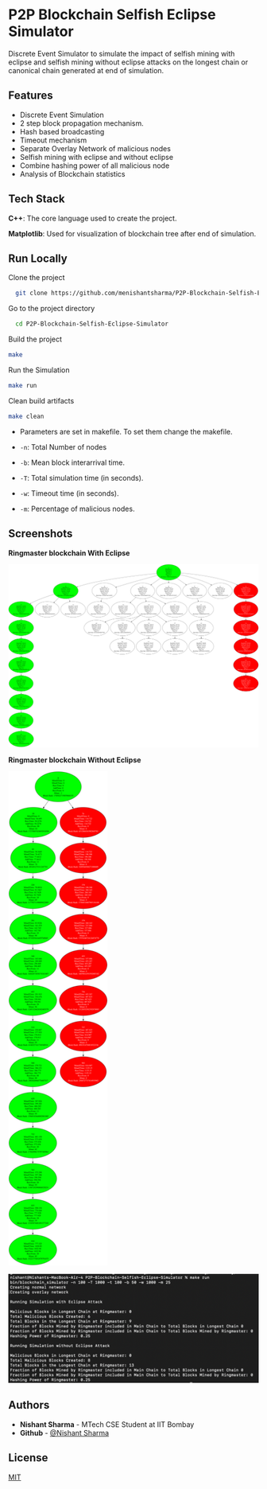 
# P2P Blockchain Selfish Eclipse Simulator

Discrete Event Simulator to simulate the impact of selfish mining with eclipse and selfish mining without eclipse attacks on the longest chain or canonical chain generated at end of simulation.


## Features

- Discrete Event Simulation 
- 2 step block propagation mechanism.
- Hash based broadcasting
- Timeout mechanism
- Separate Overlay Network of malicious nodes
- Selfish mining with eclipse and without eclipse
- Combine hashing power of all malicious node
- Analysis of Blockchain statistics
## Tech Stack

**C++**: The core language used to create the project.

**Matplotlib**: Used for visualization of blockchain tree after end of simulation.  

## Run Locally

Clone the project

```bash
  git clone https://github.com/menishantsharma/P2P-Blockchain-Selfish-Eclipse-Simulator
```

Go to the project directory

```bash
  cd P2P-Blockchain-Selfish-Eclipse-Simulator
```

Build the project

```bash
make
```

Run the Simulation

```bash
make run
```

Clean build artifacts

```bash
make clean
```

- Parameters are set in makefile. To set them change the makefile.

-  `-n`: Total Number of nodes
- `-b`: Mean block interarrival time.
- `-T`: Total simulation time (in seconds).
- `-w`: Timeout time (in seconds).
- `-m`: Percentage of malicious nodes.

## Screenshots

**Ringmaster blockchain With Eclipse**

![WithEclipse](assets/0_with_eclipse.png)

**Ringmaster blockchain Without Eclipse**

<img src="assets/0_without_eclipse.png" alt="assets/0_without_eclipse.png" width="200"/>

![ResultImg](assets/resultimg.png)

## Authors

- **Nishant Sharma** - MTech CSE Student at IIT Bombay
- **Github** - [@Nishant Sharma](https://github.com/menishantsharma)


## License

[MIT](https://choosealicense.com/licenses/mit/)